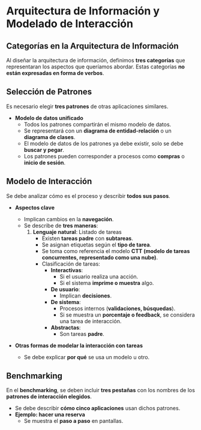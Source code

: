 # Arquitectura de Información y Modelado de Interacción  

## Categorías en la Arquitectura de Información  
Al diseñar la arquitectura de información, definimos **tres categorías** que representaran los aspectos que queríamos abordar. Estas categorías **no están expresadas en forma de verbos**.  

## Selección de Patrones  
Es necesario elegir **tres patrones** de otras aplicaciones similares.  

- **Modelo de datos unificado**  
  - Todos los patrones compartirán el mismo modelo de datos.  
  - Se representará con un **diagrama de entidad-relación** o un **diagrama de clases**.  
  - El modelo de datos de los patrones ya debe existir, solo se debe **buscar y pegar**.  
  - Los patrones pueden corresponder a procesos como **compras** o **inicio de sesión**.  

## Modelo de Interacción  
Se debe analizar cómo es el proceso y describir **todos sus pasos**.  

- **Aspectos clave**  
  - Implican cambios en la **navegación**.  
  - Se describe de **tres maneras**:  
    1. **Lenguaje natural**: Listado de tareas  
       - Existen **tareas padre** con **subtareas**.  
       - Se asignan etiquetas según el **tipo de tarea**.  
       - Se toma como referencia el modelo **CTT (modelo de tareas concurrentes, representado como una nube)**.  
       - Clasificación de tareas:  
         - **Interactivas**:  
           - Si el usuario realiza una acción.  
           - Si el sistema **imprime o muestra** algo.  
         - **De usuario**:  
           - Implican **decisiones**.  
         - **De sistema**:  
           - Procesos internos (**validaciones, búsquedas**).  
           - Si se muestra un **porcentaje o feedback**, se considera una tarea de interacción.  
         - **Abstractas**:  
           - Son tareas **padre**.  

- **Otras formas de modelar la interacción con tareas**  
  - Se debe explicar **por qué** se usa un modelo u otro.  

## Benchmarking  
En el **benchmarking**, se deben incluir **tres pestañas** con los nombres de los **patrones de interacción elegidos**.  

- Se debe describir **cómo cinco aplicaciones** usan dichos patrones.  
- **Ejemplo: hacer una reserva**  
  - Se muestra el **paso a paso** en pantallas.  
